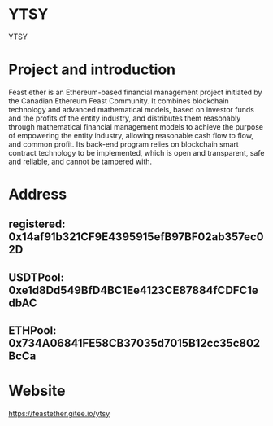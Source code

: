 # YTSY
YTSY

# Project and introduction

Feast ether is an Ethereum-based financial management project initiated by the Canadian Ethereum Feast Community. It combines blockchain technology and advanced mathematical models, based on investor funds and the profits of the entity industry, and distributes them reasonably through mathematical financial management models to achieve the purpose of empowering the entity industry, allowing reasonable cash flow to flow, and common profit. Its back-end program relies on blockchain smart contract technology to be implemented, which is open and transparent, safe and reliable, and cannot be tampered with.

# Address

## registered: 0x14af91b321CF9E4395915efB97BF02ab357ec02D
## USDTPool: 0xe1d8Dd549BfD4BC1Ee4123CE87884fCDFC1edbAC
## ETHPool: 0x734A06841FE58CB37035d7015B12cc35c802BcCa

# Website

https://feastether.gitee.io/ytsy
